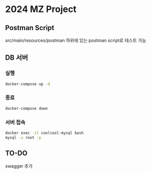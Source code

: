 # 2024 MZ Project
## Postman Script
src/main/resources/postman 하위에 있는 postman script로 테스트 가능
## DB 서버
### 실행
```bash
docker-compose up -d
```
### 종료
```bash
docker-compose down
```
### 서버 접속
```bash
docker exec -it coolcool-mysql bash
mysql -u root -p
```

## TO-DO
swagger 추가
